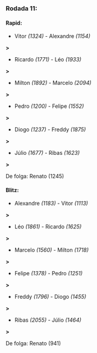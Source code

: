 ### Rodada 11:

#### Rapid:

* Vitor *(1324)*     -     Alexandre *(1154)*

 **>** 
* Ricardo *(1771)*     -     Léo *(1933)*

 **>** 
* Milton *(1892)*     -     Marcelo *(2094)*

 **>** 
* Pedro *(1200)*     -     Felipe *(1552)*

 **>** 
* Diogo *(1237)*     -     Freddy *(1875)*

 **>** 
* Júlio *(1677)*     -     Ribas *(1623)*

 **>** 

De folga: Renato (1245)

#### Blitz:

* Alexandre *(1183)*     -     Vitor *(1113)*

 **>** 
* Léo *(1861)*     -     Ricardo *(1625)*

 **>** 
* Marcelo *(1560)*     -     Milton *(1718)*

 **>** 
* Felipe *(1378)*     -     Pedro *(1251)*

 **>** 
* Freddy *(1796)*     -     Diogo *(1455)*

 **>** 
* Ribas *(2055)*     -     Júlio *(1464)*

 **>** 

De folga: Renato (941)

